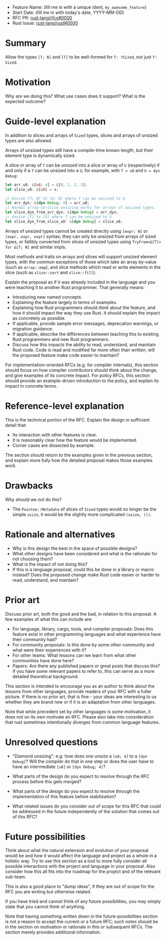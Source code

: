 - Feature Name: (fill me in with a unique ident, `my_awesome_feature`)
- Start Date: (fill me in with today's date, YYYY-MM-DD)
- RFC PR: [rust-lang/rfcs#0000](https://github.com/rust-lang/rfcs/pull/0000)
- Rust Issue: [rust-lang/rust#0000](https://github.com/rust-lang/rust/issues/0000)

# Summary
[summary]: #summary

Allow the types `[T; N]` and `[T]` to be well-formed for `T: ?Sized`, not just `T: Sized`.

# Motivation
[motivation]: #motivation

Why are we doing this? What use cases does it support? What is the expected outcome?

# Guide-level explanation
[guide-level-explanation]: #guide-level-explanation

In addition to slices and arrays of `Sized` types, slices and arrays of unsized types are also allowed.

Arrays of unsized types still have a compile-time known length, but their element type is dynamically sized.

A slice or array of `T` can be unsized into a slice or array of `U` (respectively) if and only if a `T` can be unsized into a `U`; for example, with `T = u8` and `U = dyn Debug`:

```Rust
let arr_u8: &[u8; 4] = &[0, 1, 2, 3];
let slice_u8: &[u8] = x;

// Unsize [T; N] to [U; N] where T can be unsized to U
let arr_dyn: &[dyn Debug; 4] = arr_u8;
// Normal array-to-slice unsizing works for arrays of unsized types.
let slice_dyn_from_arr_dyn: &[dyn Debug] = arr_dyn;
// Unsize [T] to [U] where T can be unsized to U
let slice_dyn_from_slice_u8: &[dyn Debug] = slice_u8;

```

Arrays of unsized types cannot be created directly using `[expr; N]` or `[expr, expr, expr]` syntax; they can only be unsized from arrays of sized types, or fallibly converted from slices of unsized types using `TryFrom<&[T]> for &[T; N]` and similar impls.

Most methods and traits on arrays and slices will support unsized element types, with the common exceptions of those which take an array by-value (such as `array::map`), and slice methods which read or write elements in the slice (such as `slice::sort` and `slice::fill`).



Explain the proposal as if it was already included in the language and you were teaching it to another Rust programmer. That generally means:

- Introducing new named concepts.
- Explaining the feature largely in terms of examples.
- Explaining how Rust programmers should *think* about the feature, and how it should impact the way they use Rust. It should explain the impact as concretely as possible.
- If applicable, provide sample error messages, deprecation warnings, or migration guidance.
- If applicable, describe the differences between teaching this to existing Rust programmers and new Rust programmers.
- Discuss how this impacts the ability to read, understand, and maintain Rust code. Code is read and modified far more often than written; will the proposed feature make code easier to maintain?

For implementation-oriented RFCs (e.g. for compiler internals), this section should focus on how compiler contributors should think about the change, and give examples of its concrete impact. For policy RFCs, this section should provide an example-driven introduction to the policy, and explain its impact in concrete terms.

# Reference-level explanation
[reference-level-explanation]: #reference-level-explanation

This is the technical portion of the RFC. Explain the design in sufficient detail that:

- Its interaction with other features is clear.
- It is reasonably clear how the feature would be implemented.
- Corner cases are dissected by example.

The section should return to the examples given in the previous section, and explain more fully how the detailed proposal makes those examples work.

# Drawbacks
[drawbacks]: #drawbacks

Why should we *not* do this?

- The `Pointee::Metadata` of slices of `Sized` types would no longer be the simple `usize`, it would be the slightly more complicated `(usize, ())`.

# Rationale and alternatives
[rationale-and-alternatives]: #rationale-and-alternatives

- Why is this design the best in the space of possible designs?
- What other designs have been considered and what is the rationale for not choosing them?
- What is the impact of not doing this?
- If this is a language proposal, could this be done in a library or macro instead? Does the proposed change make Rust code easier or harder to read, understand, and maintain?

# Prior art
[prior-art]: #prior-art

Discuss prior art, both the good and the bad, in relation to this proposal.
A few examples of what this can include are:

- For language, library, cargo, tools, and compiler proposals: Does this feature exist in other programming languages and what experience have their community had?
- For community proposals: Is this done by some other community and what were their experiences with it?
- For other teams: What lessons can we learn from what other communities have done here?
- Papers: Are there any published papers or great posts that discuss this? If you have some relevant papers to refer to, this can serve as a more detailed theoretical background.

This section is intended to encourage you as an author to think about the lessons from other languages, provide readers of your RFC with a fuller picture.
If there is no prior art, that is fine - your ideas are interesting to us whether they are brand new or if it is an adaptation from other languages.

Note that while precedent set by other languages is some motivation, it does not on its own motivate an RFC.
Please also take into consideration that rust sometimes intentionally diverges from common language features.

# Unresolved questions
[unresolved-questions]: #unresolved-questions

- "Diamond unsizing": e.g. how does one unsize a `[u8; 4]` to a `[dyn Debug]`? Will the compiler do that in one step or does the user have to have an intermediate `[u8]` or `[dyn Debug; 4]`?


- What parts of the design do you expect to resolve through the RFC process before this gets merged?
- What parts of the design do you expect to resolve through the implementation of this feature before stabilization?
- What related issues do you consider out of scope for this RFC that could be addressed in the future independently of the solution that comes out of this RFC?

# Future possibilities
[future-possibilities]: #future-possibilities

Think about what the natural extension and evolution of your proposal would
be and how it would affect the language and project as a whole in a holistic
way. Try to use this section as a tool to more fully consider all possible
interactions with the project and language in your proposal.
Also consider how this all fits into the roadmap for the project
and of the relevant sub-team.

This is also a good place to "dump ideas", if they are out of scope for the
RFC you are writing but otherwise related.

If you have tried and cannot think of any future possibilities,
you may simply state that you cannot think of anything.

Note that having something written down in the future-possibilities section
is not a reason to accept the current or a future RFC; such notes should be
in the section on motivation or rationale in this or subsequent RFCs.
The section merely provides additional information.
